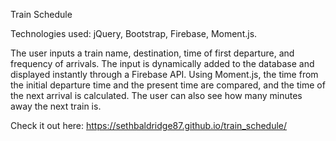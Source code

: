 Train Schedule

Technologies used: jQuery, Bootstrap, Firebase, Moment.js.

The user inputs a train name, destination, time of first departure, and frequency of arrivals. The input is dynamically added to the database and displayed instantly through a Firebase API. Using Moment.js, the time from the initial departure time and the present time are compared, and the time of the next arrival is calculated. The user can also see how many minutes away the next train is.

Check it out here: https://sethbaldridge87.github.io/train_schedule/
